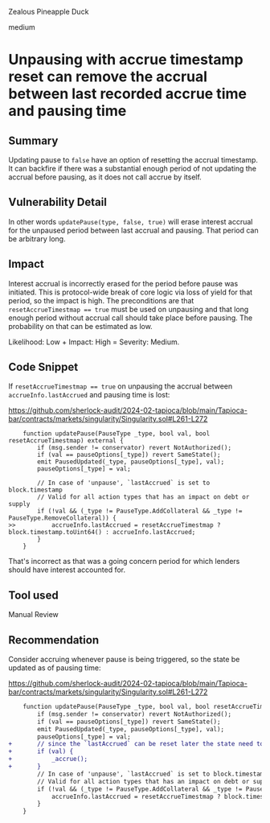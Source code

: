 Zealous Pineapple Duck

medium

# Unpausing with accrue timestamp reset can remove the accrual between last recorded accrue time and pausing time

## Summary

Updating pause to `false` have an option of resetting the accrual timestamp. It can backfire if there was a substantial enough period of not updating the accrual before pausing, as it does not call accrue by itself.

## Vulnerability Detail

In other words `updatePause(type, false, true)` will erase interest accrual for the unpaused period between last accrual and pausing. That period can be arbitrary long.

## Impact

Interest accrual is incorrectly erased for the period before pause was initiated. This is protocol-wide break of core logic via loss of yield for that period, so the impact is high. The preconditions are that `resetAccrueTimestmap == true` must be used on unpausing and that long enough period without accrual call should take place before pausing. The probability on that can be estimated as low.

Likelihood: Low + Impact: High = Severity: Medium.

## Code Snippet

If `resetAccrueTimestmap == true` on unpausing the accrual between `accrueInfo.lastAccrued` and pausing time is lost:

https://github.com/sherlock-audit/2024-02-tapioca/blob/main/Tapioca-bar/contracts/markets/singularity/Singularity.sol#L261-L272

```solidity
    function updatePause(PauseType _type, bool val, bool resetAccrueTimestmap) external {
        if (msg.sender != conservator) revert NotAuthorized();
        if (val == pauseOptions[_type]) revert SameState();
        emit PausedUpdated(_type, pauseOptions[_type], val);
        pauseOptions[_type] = val;

        // In case of 'unpause', `lastAccrued` is set to block.timestamp
        // Valid for all action types that has an impact on debt or supply
        if (!val && (_type != PauseType.AddCollateral && _type != PauseType.RemoveCollateral)) {
>>          accrueInfo.lastAccrued = resetAccrueTimestmap ? block.timestamp.toUint64() : accrueInfo.lastAccrued;
        }
    }
```

That's incorrect as that was a going concern period for which lenders should have interest accounted for.

## Tool used

Manual Review

## Recommendation

Consider accruing whenever pause is being triggered, so the state be updated as of pausing time:

https://github.com/sherlock-audit/2024-02-tapioca/blob/main/Tapioca-bar/contracts/markets/singularity/Singularity.sol#L261-L272

```diff
    function updatePause(PauseType _type, bool val, bool resetAccrueTimestmap) external {
        if (msg.sender != conservator) revert NotAuthorized();
        if (val == pauseOptions[_type]) revert SameState();
        emit PausedUpdated(_type, pauseOptions[_type], val);
        pauseOptions[_type] = val;
+       // since the `lastAccrued` can be reset later the state need to be updated as of pausing time
+       if (val) {
+           _accrue();
+       }
        // In case of 'unpause', `lastAccrued` is set to block.timestamp
        // Valid for all action types that has an impact on debt or supply
        if (!val && (_type != PauseType.AddCollateral && _type != PauseType.RemoveCollateral)) {
            accrueInfo.lastAccrued = resetAccrueTimestmap ? block.timestamp.toUint64() : accrueInfo.lastAccrued;
        }
    }
```